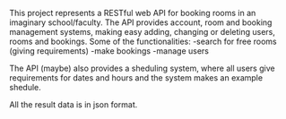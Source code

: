 This project represents a RESTful web API for booking rooms in an imaginary school/faculty.
The API provides account, room and booking management systems, making easy adding, changing or deleting users, rooms and bookings.
Some of the functionalities:
    -search for free rooms (giving requirements)
    -make bookings
    -manage users

The API (maybe) also provides a sheduling system, where all users give requirements for dates and hours and the system makes an example shedule.

All the result data is in json format.